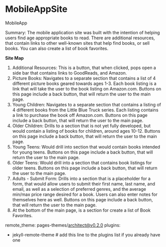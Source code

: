 # MobileAppSite
MobileApp


Summary:
The mobile application site was built with the intention of helping users find age appropriate books to read.  There are additional resources, that contain links to other well-known sites that help find books, or sell books.  You can also create a list of book favorites.

**Site Map**
1. Additional Resources: This is a button, that when clicked, pops open a side bar that contains links to GoodReads, and Amazon.
2. Picture Books: Navigates to a separate section that contains a list of 4 different picture books geared towards ages 1-3.  Each book listing is a link that will take the user to the book listing on Amazon.com.  Buttons on this page include a back button, that will return the user to the main page.
3. Young Children: Navigates to a separate section that contains a listing of 4 different books from the Little Blue Truck series.   Each listing contains a link to purchase the book off Amazon.com.   Buttons on this page include a back button, that will return the user to the main page. 
4. Older Children: Drills to a section that is not yet fully developed, but would contain a listing of books for children, around ages 10-12.  Buttons on this page include a back button, that will return the user to the main page.
5. Young Teens: Would drill into section that would contain books intended for young teens.   Buttons on this page include a back button, that will return the user to the main page.
6. Older Teens: Would drill into a section that contains book listings for older teens.  Buttons on this page include a back button, that will return the user to the main page.
7. Adults - Submit Form: Drills into a section that is a placeholder for a form, that would allow users to submit their first name, last name, and email, as well as a selection of preferred genres, and the average min/max price range desired for a book.   Users can also enter notes for themselves here as well.  Buttons on this page include a back button, that will return the user to the main page.
8. At the bottom of the main page, is a section for create a list of Book Favorites. 

remote_theme: pages-themes/architect@v0.2.0
plugins:
- jekyll-remote-theme # add this line to the plugins list if you already have one

